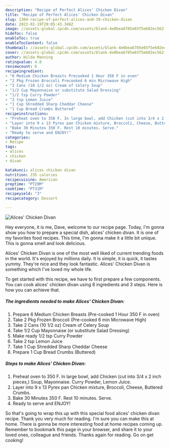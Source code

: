 ```yaml
---
description: "Recipe of Perfect Alices' Chicken Divan"
title: "Recipe of Perfect Alices' Chicken Divan"
slug: 1304-recipe-of-perfect-alices-and-39-chicken-divan
date: 2022-02-19T20:05:43.348Z
image: //assets-global.cpcdn.com/assets/blank-4e0bea6785e03f5e602ec562f230caae08da540cada707380b4fe1bbebba43da.png
hideToc: false
enableToc: true
enableTocContent: false
thumbnail: //assets-global.cpcdn.com/assets/blank-4e0bea6785e03f5e602ec562f230caae08da540cada707380b4fe1bbebba43da.png
cover: //assets-global.cpcdn.com/assets/blank-4e0bea6785e03f5e602ec562f230caae08da540cada707380b4fe1bbebba43da.png
author: Hilda Manning
ratingvalue: 4.8
reviewcount: 6
recipeingredient:
- "6 Medium Chicken Breasts Precooked 1 Hour 350 F in oven"
- "2 Pkg Frozen Broccoli Precooked 6 min Microwave High"
- "2 Cans (10 1/2 oz) Cream of Celery Soup"
- "1/2 Cup Mayonnaise or substitute Salad Dressing"
- "1/2 tsp Curry Powder"
- "2 tsp Lemon Juice"
- "1 Cup Shredded Sharp Cheddar Cheese"
- "1 Cup Bread Crumbs Buttered"
recipeinstructions:
- "Preheat oven to 350 F. In large bowl, add Chicken (cut into 3/4 x 2 inch pieces,) Soup, Mayonnaise. Curry Powder, Lemon Juice."
- "Layer into 9 x 13 Pyrex pan Chicken mixture, Broccoli, Cheese, Buttered Crumbs."
- "Bake 30 Minutes 350 F. Rest 10 minutes. Serve."
- "Ready to serve and ENJOY!"
categories:
- Recipe
tags:
- alices
- chicken
- divan

katakunci: alices chicken divan 
nutrition: 235 calories
recipecuisine: American
preptime: "PT29M"
cooktime: "PT31M"
recipeyield: "3"
recipecategory: Dessert

---
```



![Alices&#39; Chicken Divan](//assets-global.cpcdn.com/assets/blank-4e0bea6785e03f5e602ec562f230caae08da540cada707380b4fe1bbebba43da.png)

Hey everyone, it is me, Dave, welcome to our recipe page. Today, I'm gonna show you how to prepare a special dish, alices&#39; chicken divan. It is one of my favorites food recipes. This time, I'm gonna make it a little bit unique. This is gonna smell and look delicious.

Alices&#39; Chicken Divan is one of the most well liked of current trending foods in the world. It's enjoyed by millions daily. It is simple, it is quick, it tastes yummy. They're nice and they look fantastic. Alices&#39; Chicken Divan is something which I've loved my whole life.




To get started with this recipe, we have to first prepare a few components. You can cook alices&#39; chicken divan using 8 ingredients and 3 steps. Here is how you can achieve that.

<!--inarticleads1-->

##### The ingredients needed to make Alices&#39; Chicken Divan:

1. Prepare 6 Medium Chicken Breasts (Pre-cooked 1 Hour 350 F in oven)
1. Take 2 Pkg Frozen Broccoli (Pre-cooked 6 min Microwave High)
1. Take 2 Cans (10 1/2 oz) Cream of Celery Soup
1. Take 1/2 Cup Mayonnaise (or substitute Salad Dressing)
1. Make ready 1/2 tsp Curry Powder
1. Take 2 tsp Lemon Juice
1. Take 1 Cup Shredded Sharp Cheddar Cheese
1. Prepare 1 Cup Bread Crumbs (Buttered)




<!--inarticleads2-->

##### Steps to make Alices&#39; Chicken Divan:

1. Preheat oven to 350 F. In large bowl, add Chicken (cut into 3/4 x 2 inch pieces,) Soup, Mayonnaise. Curry Powder, Lemon Juice.
1. Layer into 9 x 13 Pyrex pan Chicken mixture, Broccoli, Cheese, Buttered Crumbs.
1. Bake 30 Minutes 350 F. Rest 10 minutes. Serve.
1. Ready to serve and ENJOY!



So that's going to wrap this up with this special food alices&#39; chicken divan recipe. Thank you very much for reading. I'm sure you can make this at home. There is gonna be more interesting food at home recipes coming up. Remember to bookmark this page in your browser, and share it to your loved ones, colleague and friends. Thanks again for reading. Go on get cooking!
